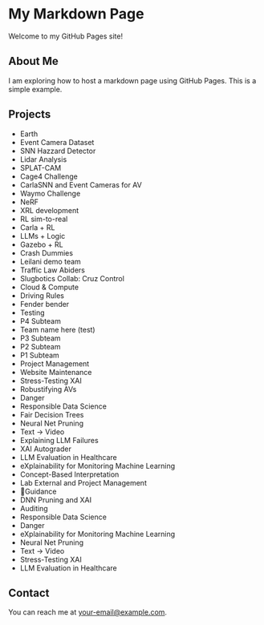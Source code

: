 # My Markdown Page

Welcome to my GitHub Pages site!

## About Me

I am exploring how to host a markdown page using GitHub Pages. This is a simple example.

## Projects
- Earth
- Event Camera Dataset
- SNN Hazzard Detector
- Lidar Analysis
- SPLAT-CAM
- Cage4 Challenge
- CarlaSNN and Event Cameras for AV 
- Waymo Challenge
- NeRF
- XRL development
- RL sim-to-real
- Carla + RL
- LLMs + Logic 
- Gazebo + RL
- Crash Dummies
- Leilani demo team
- Traffic Law Abiders
- Slugbotics Collab: Cruz Control
- Cloud & Compute
- Driving Rules
- Fender bender
- Testing
- P4 Subteam
- Team name here (test)
- P3 Subteam
- P2 Subteam
- P1 Subteam
- Project Management
- Website Maintenance
- Stress-Testing XAI
- Robustifying AVs
- Danger
- Responsible Data Science
- Fair Decision Trees
- Neural Net Pruning
- Text → Video
- Explaining LLM Failures 
- XAI Autograder
- LLM Evaluation in Healthcare
- eXplainability for Monitoring Machine Learning
- Concept-Based Interpretation
- Lab External and Project Management
- 🦉Guidance
- DNN Pruning and XAI
- Auditing
- Responsible Data Science
- Danger
- eXplainability for Monitoring Machine Learning
- Neural Net Pruning
- Text → Video
- Stress-Testing XAI
- LLM Evaluation in Healthcare
## Contact

You can reach me at [your-email@example.com](mailto:your-email@example.com).

